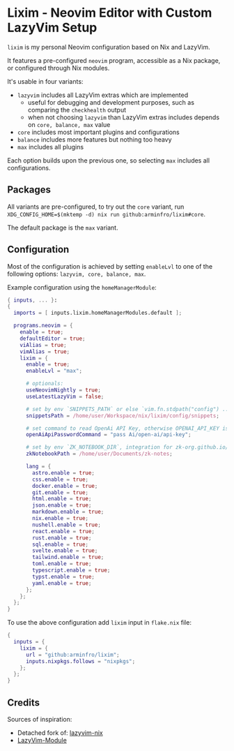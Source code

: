 # Lixim - Neovim Editor with Custom LazyVim Setup

`lixim` is my personal Neovim configuration based on Nix and LazyVim.

It features a pre-configured `neovim` program, accessible as a Nix package, or configured through Nix modules.

It's usable in four variants:

- `lazyvim` includes all LazyVim extras which are implemented
  - useful for debugging and development purposes, such as comparing the `checkhealth` output
  - when not choosing `lazyvim` than LazyVim extras includes depends on `core, balance, max` value
- `core` includes most important plugins and configurations
- `balance` includes more features but nothing too heavy
- `max` includes all plugins

Each option builds upon the previous one, so selecting `max` includes all configurations.

## Packages

All variants are pre-configured, to try out the `core` variant, run `XDG_CONFIG_HOME=$(mktemp -d) nix run github:arminfro/lixim#core`.

The default package is the `max` variant.

## Configuration

Most of the configuration is achieved by setting `enableLvl` to one of the following options: `lazyvim, core, balance, max`.

Example configuration using the `homeManagerModule`:

```nix
{ inputs, ... }:
{
  imports = [ inputs.lixim.homeManagerModules.default ];

  programs.neovim = {
    enable = true;
    defaultEditor = true;
    viAlias = true;
    vimAlias = true;
    lixim = {
      enable = true;
      enableLvl = "max";

      # optionals:
      useNeovimNightly = true;
      useLatestLazyVim = false;

      # set by env `SNIPPETS_PATH` or else `vim.fn.stdpath("config") .. "/snippets"`
      snippetsPath = /home/user/Workspace/nix/lixim/config/snippets;

      # set command to read OpenAi API Key, otherwise OPENAI_API_KEY is tried
      openAiApiPasswordCommand = "pass Ai/open-ai/api-key";

      # set by env `ZK_NOTEBOOK_DIR`, integration for zk-org.github.io/zk
      zkNotebookPath = /home/user/Documents/zk-notes;

      lang = {
        astro.enable = true;
        css.enable = true;
        docker.enable = true;
        git.enable = true;
        html.enable = true;
        json.enable = true;
        markdown.enable = true;
        nix.enable = true;
        nushell.enable = true;
        react.enable = true;
        rust.enable = true;
        sql.enable = true;
        svelte.enable = true;
        tailwind.enable = true;
        toml.enable = true;
        typescript.enable = true;
        typst.enable = true;
        yaml.enable = true;
      };
    };
  };
}
```

To use the above configuration add `lixim` input in `flake.nix` file:

```nix
{
  inputs = {
    lixim = {
      url = "github:arminfro/lixim";
      inputs.nixpkgs.follows = "nixpkgs";
    };
  };
}
```

## Credits

Sources of inspiration:

- Detached fork of: [lazyvim-nix](https://github.com/jla2000/lazyvim-nix)
- [LazyVim-Module](https://github.com/matadaniel/LazyVim-module)
